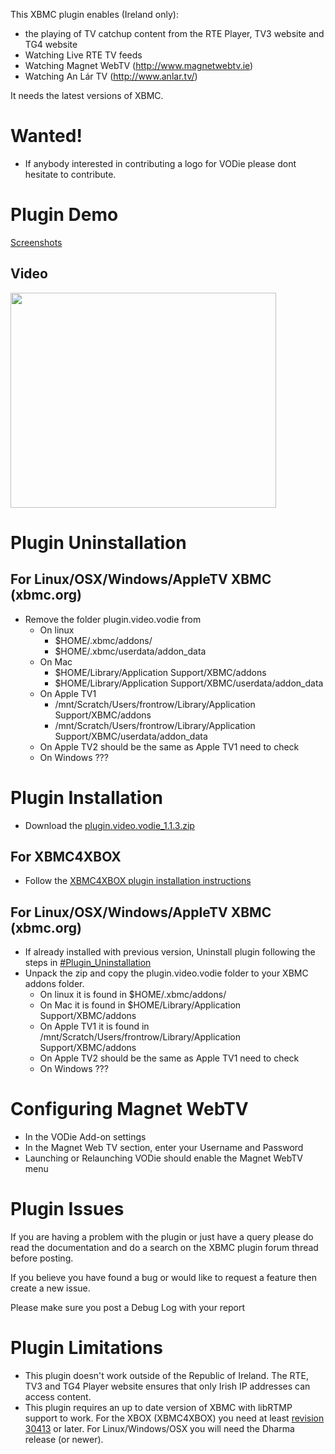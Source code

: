This XBMC plugin enables (Ireland only):
  * the playing of TV catchup content from the RTE Player, TV3 website and TG4 website
  * Watching Live RTE TV feeds
  * Watching Magnet WebTV (http://www.magnetwebtv.ie)
  * Watching An Lár TV (http://www.anlar.tv/)

It needs the latest versions of XBMC.



# Wanted! #
  * If anybody interested in contributing a logo for VODie please dont hesitate to contribute.

# Plugin Demo #

[Screenshots](Screenshots.md)

## Video ##
<a href='http://www.youtube.com/watch?feature=player_embedded&v=Rh0MrnUK78M' target='_blank'><img src='http://img.youtube.com/vi/Rh0MrnUK78M/0.jpg' width='425' height=344 /></a>

# Plugin Uninstallation #

## For Linux/OSX/Windows/AppleTV XBMC (xbmc.org) ##
  * Remove the folder plugin.video.vodie from
    * On linux
      * $HOME/.xbmc/addons/
      * $HOME/.xbmc/userdata/addon\_data
    * On Mac
      * $HOME/Library/Application Support/XBMC/addons
      * $HOME/Library/Application Support/XBMC/userdata/addon\_data
    * On Apple TV1
      * /mnt/Scratch/Users/frontrow/Library/Application Support/XBMC/addons
      * /mnt/Scratch/Users/frontrow/Library/Application Support/XBMC/userdata/addon\_data
    * On Apple TV2 should be the same as Apple TV1 need to check
    * On Windows ???

# Plugin Installation #

  * Download the [plugin.video.vodie\_1.1.3.zip](http://code.google.com/p/xbmc-vodie/downloads/detail?name=plugin.video.vodie-1.1.3.zip&can=2&q=)

## For XBMC4XBOX ##
  * Follow the [XBMC4XBOX plugin installation instructions](http://www.xbmc4xbox.org/wiki/index.php?title=HOW-TO_install_and_use_plugins_in_XBMC)

## For Linux/OSX/Windows/AppleTV XBMC (xbmc.org) ##
  * If already installed with previous version, Uninstall plugin following the steps in [#Plugin\_Uninstallation](#Plugin_Uninstallation.md)
  * Unpack the zip and copy the plugin.video.vodie folder to your XBMC addons folder.
    * On linux it is found in $HOME/.xbmc/addons/
    * On Mac it is found in $HOME/Library/Application Support/XBMC/addons
    * On Apple TV1 it is found in /mnt/Scratch/Users/frontrow/Library/Application Support/XBMC/addons
    * On Apple TV2 should be the same as Apple TV1 need to check
    * On Windows ???

# Configuring Magnet WebTV #
  * In the VODie Add-on settings
  * In the Magnet Web TV section, enter your Username and Password
  * Launching or Relaunching VODie should enable the Magnet WebTV menu

# Plugin Issues #
If you are having a problem with the plugin or just have a query please do read the documentation and do a search on the XBMC plugin forum thread before posting.

If you believe you have found a bug or would like to request a feature then create a new issue.

Please make sure you post a Debug Log with your report

# Plugin Limitations #
  * This plugin doesn't work outside of the Republic of Ireland. The RTE, TV3 and TG4 Player website ensures that only Irish IP addresses can access content.
  * This plugin requires an up to date version of XBMC with libRTMP support to work. For the XBOX (XBMC4XBOX) you need at least [revision 30413](https://code.google.com/p/xbmc-vodie/source/detail?r=30413) or later. For Linux/Windows/OSX you will need the Dharma release (or newer).